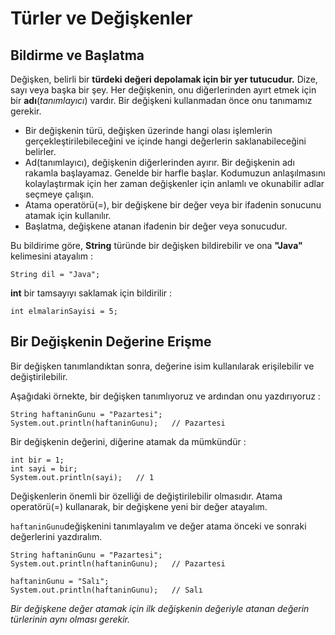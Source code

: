 # Türler ve Değişkenler

## Bildirme ve Başlatma

Değişken, belirli bir **türdeki değeri depolamak için bir yer tutucudur.** Dize, sayı veya başka bir şey. Her değişkenin, onu diğerlerinden ayırt etmek için bir **adı**(*tanımlayıcı*) vardır. Bir değişkeni kullanmadan önce onu tanımamız gerekir.

- Bir değişkenin türü, değişken üzerinde hangi olası işlemlerin gerçekleştirilebileceğini ve içinde hangi değerlerin saklanabileceğini belirler.
- Ad(tanımlayıcı), değişkenin diğerlerinden ayırır. Bir değişkenin adı rakamla başlayamaz. Genelde bir harfle başlar. Kodumuzun anlaşılmasını kolaylaştırmak için her zaman değişkenler için anlamlı ve okunabilir adlar seçmeye çalışın.
- Atama operatörü(=), bir değişkene bir değer veya bir ifadenin sonucunu atamak için kullanılır.
- Başlatma, değişkene atanan ifadenin bir değer veya sonucudur.

Bu bildirime göre, **String** türünde bir değişken bildirebilir ve ona **"Java"** kelimesini atayalım :
```
String dil = "Java";
```
**int** bir tamsayıyı saklamak için bildirilir :
```
int elmalarinSayisi = 5;
```
## Bir Değişkenin Değerine Erişme

Bir değişken tanımlandıktan sonra, değerine isim kullanılarak erişilebilir ve değiştirilebilir.

Aşağıdaki örnekte, bir değişken tanımlıyoruz ve ardından onu yazdırıyoruz :
```
String haftaninGunu = "Pazartesi";
System.out.println(haftaninGunu);   // Pazartesi
```
Bir değişkenin değerini, diğerine atamak da mümkündür :
```
int bir = 1;
int sayi = bir;
System.out.println(sayi);   // 1
```
Değişkenlerin önemli bir özelliği de değiştirilebilir olmasıdır. Atama operatörü(=) kullanarak, bir değişkene yeni bir değer atayalım.

```haftaninGunu```değişkenini tanımlayalım ve değer atama önceki ve sonraki değerlerini yazdıralım.
```
String haftaninGunu = "Pazartesi";
System.out.println(haftaninGunu);   // Pazartesi

haftaninGunu = "Salı";
System.out.println(haftaninGunu);   // Salı
```

*Bir değişkene değer atamak için ilk değişkenin değeriyle atanan değerin türlerinin aynı olması gerekir.*
